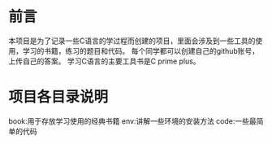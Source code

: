 # 前言
本项目是为了记录一些C语言的学过程而创建的项目，里面会涉及到一些工具的使用，学习的书籍，练习的题目和代码。
每个同学都可以创建自己的github账号，上传自己的答案。
学习C语言的主要工具书是C prime plus。

# 项目各目录说明
 book:用于存放学习使用的经典书籍
 env:讲解一些环境的安装方法
 code:一些最简单的代码